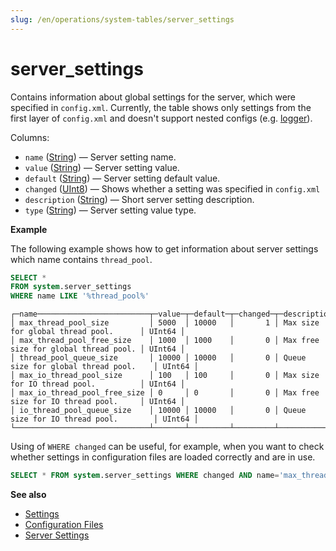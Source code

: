 ```yaml
---
slug: /en/operations/system-tables/server_settings
---
```

# server_settings

Contains information about global settings for the server, which were specified in `config.xml`.
Currently, the table shows only settings from the first layer of `config.xml` and doesn't support nested configs (e.g. [logger](../../operations/server-configuration-parameters/settings.md#server_configuration_parameters-logger)).

Columns:

-   `name` ([String](../../sql-reference/data-types/string.md)) — Server setting name.
-   `value` ([String](../../sql-reference/data-types/string.md)) — Server setting value.
-   `default` ([String](../../sql-reference/data-types/string.md)) — Server setting default value.
-   `changed` ([UInt8](../../sql-reference/data-types/int-uint.md#uint-ranges)) — Shows whether a setting was specified in `config.xml`
-   `description` ([String](../../sql-reference/data-types/string.md)) — Short server setting description.
-   `type` ([String](../../sql-reference/data-types/string.md)) — Server setting value type.

**Example**

The following example shows how to get information about server settings which name contains `thread_pool`.

``` sql
SELECT *
FROM system.server_settings
WHERE name LIKE '%thread_pool%'
```

``` text
┌─name─────────────────────────┬─value─┬─default─┬─changed─┬─description───────────────────────────┬─type───┐
│ max_thread_pool_size         │ 5000  │ 10000   │       1 │ Max size for global thread pool.      │ UInt64 │
│ max_thread_pool_free_size    │ 1000  │ 1000    │       0 │ Max free size for global thread pool. │ UInt64 │
│ thread_pool_queue_size       │ 10000 │ 10000   │       0 │ Queue size for global thread pool.    │ UInt64 │
│ max_io_thread_pool_size      │ 100   │ 100     │       0 │ Max size for IO thread pool.          │ UInt64 │
│ max_io_thread_pool_free_size │ 0     │ 0       │       0 │ Max free size for IO thread pool.     │ UInt64 │
│ io_thread_pool_queue_size    │ 10000 │ 10000   │       0 │ Queue size for IO thread pool.        │ UInt64 │
└──────────────────────────────┴───────┴─────────┴─────────┴───────────────────────────────────────┴────────┘
```

Using of `WHERE changed` can be useful, for example, when you want to check 
whether settings in configuration files are loaded correctly and are in use.

<!-- -->

``` sql
SELECT * FROM system.server_settings WHERE changed AND name='max_thread_pool_size'
```

**See also**

-   [Settings](../../operations/system-tables/settings.md)
-   [Configuration Files](../../operations/configuration-files.md)
-   [Server Settings](../../operations/server-configuration-parameters/settings.md)
